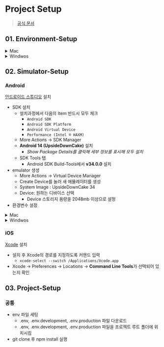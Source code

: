 # Project Setup

> [공식 문서](https://reactnative.dev/docs/environment-setup?os=macos&platform=android)

## 01. Environment‐Setup

<details>
<summary>Mac</summary>

### 공통
- Node.js 설치
  - `brew install node`
- watchman 설치
  - `brew install watchman`

### Android
- OpenJDK 설치
  - `brew tap homebrew/cask-versions && brew install --cask zulu17`
- JAVA_HOME 환경변수 설정

```
echo 'export JAVA_HOME=/Library/Java/JavaVirtualMachines/zulu-17.jdk/Contents/Home' >> ~/.zshrc
source ~/.zshrc
```

### iOS
- CocoaPods 설치
  - `sudo gem install cocoapods`
 
---

</details>
<details>
<summary>Windwos</summary>

### 공통
- Chocolaty 설치
  - 관리자 권한으로 Powershell을 실행하고 다음의 커맨드 실행하여 설치
```
Set-ExecutionPolicy Bypass -Scope Process -Force; [System.Net.ServicePointManager]::SecurityProtocol = [System.Net.ServicePointManager]::SecurityProtocol -bor 3072; iex ((New-Object System.Net.WebClient).DownloadString('https://community.chocolatey.org/install.ps1'))
```

- Node.js 설치
  - `choco install node`
- watchman 설치
  - `choco install watchman`

### Android
- OpenJDK 설치
  - `choco install -y nodejs-lts microsoft-openjdk17`
- JAVA_HOME 환경변수 설정
  - `Chocolaty`로 설치한 경우 자동 설정

</details>

## 02. Simulator-Setup

### Android

[안드로이드 스튜디오](https://developer.android.com/studio) 설치
- SDK 설치
  - 설치과정에서 다음의 Item 반드시 모두 체크
    - `Android SDK`
    - `Android SDK Platform`
    - `Android Virtual Device`
    - `Performance (Intel ® HAXM)`
  - More Actions → SDK Manager
  - **Android 14 (UpsideDownCake)** 설치
    - _Show Package Details를 클릭해 세부 정보를 표시해 모두 설치_
  - SDK Tools 탭
    - Android SDK Build-Tools에서 **v34.0.0** 설치
- emulator 생성
  - More Actions → Virtual Device Manager
  - Create Device를 눌러 새 애뮬레이터를 생성
  - System Image : UpsideDownCake 34
  - Device: 원하는 디바이스 선택
    - Device 스토리지 용량을 2048mb 이상으로 설정
- 환경변수 설정
<details>
<summary>Mac</summary>

- ANDROID_HOME 환경 변수 설정

```
vi ~/.zshrc
```

```
export ANDROID_HOME=$HOME/Library/Android/sdk
export PATH=$PATH:$ANDROID_HOME/emulator
export PATH=$PATH:$ANDROID_HOME/platform-tools
```

```
source ~/.zshrc
```

</details>
<details>
<summary>Windwos</summary>

- ANDROID_HOME 환경 변수 설정
  - 환경변수에 다음과 같이 추가
    - 이름 : `ANDROID_HOME`
    - 값 : `C:\Users\사용자명\AppData\Local\Android\Sdk`
- Path에 platform-tools 추가
  - Path 변수에 다음과 같은 값 추가
  - `C:\Users\사용자명\AppData\Local\Android\Sdk\platform-tools`

</details>


### iOS

[Xcode](https://developer.apple.com/xcode) 설치

- 설치 후 Xcode의 경로를 지정하도록 커맨드 입력
  - `xcode-select --switch /Applications/Xcode.app`
- Xcode → Preferences → Locations → **Command Line Tools**가 선택되어 있는지 확인

## 03. Project-Setup

### 공통
- env 파일 세팅
  - .env, .env.development, .env.production 파일 다운로드 
  - .env, .env.development, .env.production 파일을 프로젝트 루트 폴더에 위치시킴
- git clone 후 npm install 실행
